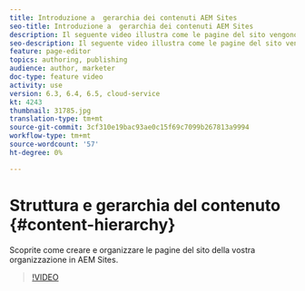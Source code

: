 ```yaml
---
title: Introduzione a  gerarchia dei contenuti AEM Sites
seo-title: Introduzione a  gerarchia dei contenuti AEM Sites
description: Il seguente video illustra come le pagine del sito vengono memorizzate in AEM per la vostra organizzazione.
seo-description: Il seguente video illustra come le pagine del sito vengono memorizzate in AEM per la vostra organizzazione.
feature: page-editor
topics: authoring, publishing
audience: author, marketer
doc-type: feature video
activity: use
version: 6.3, 6.4, 6.5, cloud-service
kt: 4243
thumbnail: 31785.jpg
translation-type: tm+mt
source-git-commit: 3cf310e19bac93ae0c15f69c7099b267813a9994
workflow-type: tm+mt
source-wordcount: '57'
ht-degree: 0%

---
```



# Struttura e gerarchia del contenuto {#content-hierarchy}

Scoprite come creare e organizzare le pagine del sito della vostra organizzazione in  AEM Sites.

>[!VIDEO](https://video.tv.adobe.com/v/31785?quality=12&learn=on)
